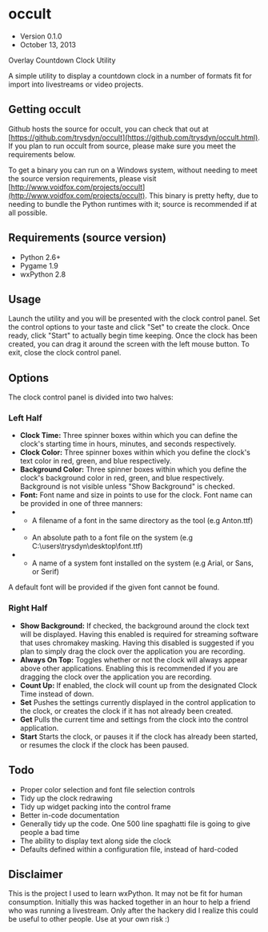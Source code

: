 occult
======
- Version 0.1.0
- October 13, 2013

Overlay Countdown Clock Utility

A simple utility to display a countdown clock in a number of formats fit for import into livestreams or video projects.

Getting occult
------------------
Github hosts the source for occult, you can check that out at [https://github.com/trysdyn/occult](https://github.com/trysdyn/occult.html). If you plan to run occult from source, please make sure you meet the requirements below.

To get a binary you can run on a Windows system, without needing to meet the source version requirements, please visit [http://www.voidfox.com/projects/occult](http://www.voidfox.com/projects/occult). This binary is pretty hefty, due to needing to bundle the Python runtimes with it; source is recommended if at all possible.

Requirements (source version)
-----------------------------
- Python 2.6+
- Pygame 1.9
- wxPython 2.8

Usage
-----
Launch the utility and you will be presented with the clock control panel. Set the control options to your taste and click "Set" to create the clock. Once ready, click "Start" to actually begin time keeping. Once the clock has been created, you can drag it around the screen with the left mouse button. To exit, close the clock control panel.

Options
-------
The clock control panel is divided into two halves:

### Left Half
- **Clock Time:** Three spinner boxes within which you can define the clock's starting time in hours, minutes, and seconds respectively.
- **Clock Color:** Three spinner boxes within which you define the clock's text color in red, green, and blue respectively.
- **Background Color:** Three spinner boxes within which you define the clock's background color in red, green, and blue respectively. Background is not visible unless "Show Background" is checked.
- **Font:** Font name and size in points to use for the clock. Font name can be provided in one of three manners:
- - A filename of a font in the same directory as the tool (e.g Anton.ttf)
- - An absolute path to a font file on the system (e.g C:\users\trysdyn\desktop\font.ttf)
- - A name of a system font installed on the system (e.g Arial, or Sans, or Serif)

A default font will be provided if the given font cannot be found.

### Right Half
- **Show Background:** If checked, the background around the clock text will be displayed. Having this enabled is required for streaming software that uses chromakey masking. Having this disabled is suggested if you plan to simply drag the clock over the application you are recording.
- **Always On Top:** Toggles whether or not the clock will always appear above other applications. Enabling this is recommended if you are dragging the clock over the application you are recording.
- **Count Up:** If enabled, the clock will count up from the designated Clock Time instead of down.
- **Set** Pushes the settings currently displayed in the control application to the clock, or creates the clock if it has not already been created.
- **Get** Pulls the current time and settings from the clock into the control application.
- **Start** Starts the clock, or pauses it if the clock has already been started, or resumes the clock if the clock has been paused.

Todo
----
- Proper color selection and font file selection controls
- Tidy up the clock redrawing
- Tidy up widget packing into the control frame
- Better in-code documentation
- Generally tidy up the code. One 500 line spaghatti file is going to give people a bad time
- The ability to display text along side the clock
- Defaults defined within a configuration file, instead of hard-coded

Disclaimer
----------
This is the project I used to learn wxPython. It may not be fit for human consumption. Initially this was hacked together in an hour to help a friend who was running a livestream. Only after the hackery did I realize this could be useful to other people. Use at your own risk :)
